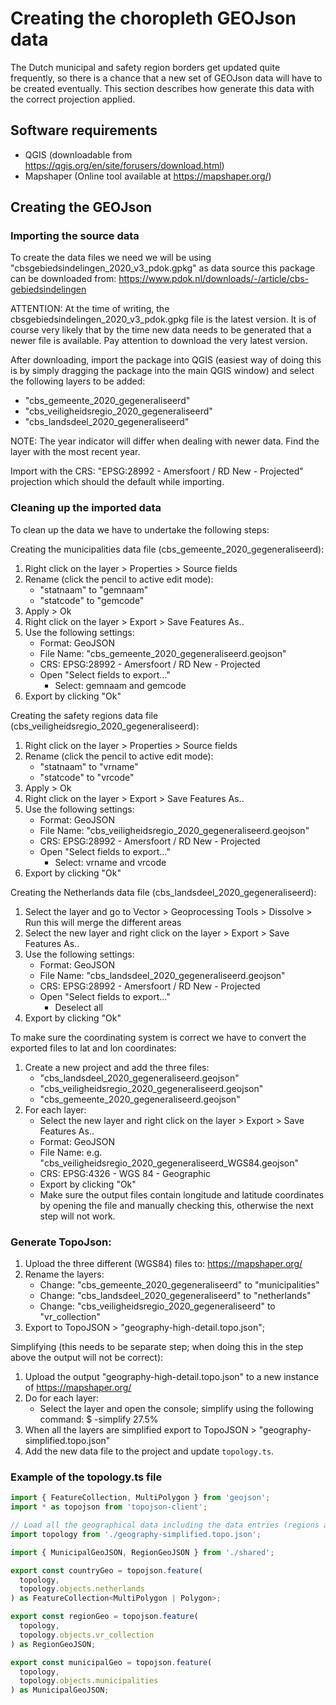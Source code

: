 # Creating the choropleth GEOJson data

The Dutch municipal and safety region borders get updated quite frequently, so there is
a chance that a new set of GEOJson data will have to be created eventually.
This section describes how generate this data with the correct projection applied.

## Software requirements

- QGIS (downloadable from https://qgis.org/en/site/forusers/download.html)
- Mapshaper (Online tool available at https://mapshaper.org/)

## Creating the GEOJson

### Importing the source data

To create the data files we need we will be using "cbsgebiedsindelingen_2020_v3_pdok.gpkg" as
data source this package can be downloaded from: https://www.pdok.nl/downloads/-/article/cbs-gebiedsindelingen

ATTENTION: At the time of writing, the cbsgebiedsindelingen_2020_v3_pdok.gpkg file is the latest version.
It is of course very likely that by the time new data needs to be generated that a newer file is available.
Pay attention to download the very latest version.

After downloading, import the package into QGIS (easiest way of doing this is by simply dragging the package into
the main QGIS window) and select the following layers to be added:

- "cbs_gemeente_2020_gegeneraliseerd"
- "cbs_veiligheidsregio_2020_gegeneraliseerd"
- "cbs_landsdeel_2020_gegeneraliseerd"

NOTE: The year indicator will differ when dealing with newer data. Find the layer with the most recent year.

Import with the CRS: "EPSG:28992 - Amersfoort / RD New - Projected" projection which should the default while importing.

### Cleaning up the imported data

To clean up the data we have to undertake the following steps:

Creating the municipalities data file (cbs_gemeente_2020_gegeneraliseerd):

1. Right click on the layer > Properties > Source fields
2. Rename (click the pencil to active edit mode):
   - "statnaam" to "gemnaam"
   - "statcode" to "gemcode"
3. Apply > Ok
4. Right click on the layer > Export > Save Features As..
5. Use the following settings:
   - Format: GeoJSON
   - File Name: "cbs_gemeente_2020_gegeneraliseerd.geojson"
   - CRS: EPSG:28992 - Amersfoort / RD New - Projected
   - Open "Select fields to export..."
     - Select: gemnaam and gemcode
6. Export by clicking "Ok"

Creating the safety regions data file (cbs_veiligheidsregio_2020_gegeneraliseerd):

1. Right click on the layer > Properties > Source fields
2. Rename (click the pencil to active edit mode):
   - "statnaam" to "vrname"
   - "statcode" to "vrcode"
3. Apply > Ok
4. Right click on the layer > Export > Save Features As..
5. Use the following settings:
   - Format: GeoJSON
   - File Name: "cbs_veiligheidsregio_2020_gegeneraliseerd.geojson"
   - CRS: EPSG:28992 - Amersfoort / RD New - Projected
   - Open "Select fields to export..."
     - Select: vrname and vrcode
6. Export by clicking "Ok"

Creating the Netherlands data file (cbs_landsdeel_2020_gegeneraliseerd):

1. Select the layer and go to Vector > Geoprocessing Tools > Dissolve > Run this will merge the different areas
2. Select the new layer and right click on the layer > Export > Save Features As..
3. Use the following settings:
   - Format: GeoJSON
   - File Name: "cbs_landsdeel_2020_gegeneraliseerd.geojson"
   - CRS: EPSG:28992 - Amersfoort / RD New - Projected
   - Open "Select fields to export..."
     - Deselect all
4. Export by clicking "Ok"

To make sure the coordinating system is correct we have to convert the exported files to lat and lon coordinates:

1. Create a new project and add the three files:
   - "cbs_landsdeel_2020_gegeneraliseerd.geojson"
   - "cbs_veiligheidsregio_2020_gegeneraliseerd.geojson"
   - "cbs_gemeente_2020_gegeneraliseerd.geojson"
2. For each layer:
   - Select the new layer and right click on the layer > Export > Save Features As..
   - Format: GeoJSON
   - File Name: e.g. "cbs_veiligheidsregio_2020_gegeneraliseerd_WGS84.geojson"
   - CRS: EPSG:4326 - WGS 84 - Geographic
   - Export by clicking "Ok"
   * Make sure the output files contain longitude and latitude coordinates by opening the file and manually checking this, otherwise the next step will not work.

### Generate TopoJson:

1. Upload the three different (WGS84) files to: https://mapshaper.org/
2. Rename the layers:
   - Change: "cbs_gemeente_2020_gegeneraliseerd" to "municipalities"
   - Change: "cbs_landsdeel_2020_gegeneraliseerd" to "netherlands"
   - Change: "cbs_veiligheidsregio_2020_gegeneraliseerd" to "vr_collection"
3. Export to TopoJSON > "geography-high-detail.topo.json";

Simplifying (this needs to be separate step; when doing this in the step above the output will not be correct):

1. Upload the output "geography-high-detail.topo.json" to a new instance of https://mapshaper.org/
2. Do for each layer:
   - Select the layer and open the console; simplify using the following command: $ -simplify 27.5%
3. When all the layers are simplified export to TopoJSON > "geography-simplified.topo.json"
4. Add the new data file to the project and update `topology.ts`.

### Example of the topology.ts file

```typescript
import { FeatureCollection, MultiPolygon } from 'geojson';
import * as topojson from 'topojson-client';

// Load all the geographical data including the data entries (regions and municipalities)
import topology from './geography-simplified.topo.json';

import { MunicipalGeoJSON, RegionGeoJSON } from './shared';

export const countryGeo = topojson.feature(
  topology,
  topology.objects.netherlands
) as FeatureCollection<MultiPolygon | Polygon>;

export const regionGeo = topojson.feature(
  topology,
  topology.objects.vr_collection
) as RegionGeoJSON;

export const municipalGeo = topojson.feature(
  topology,
  topology.objects.municipalities
) as MunicipalGeoJSON;
```
